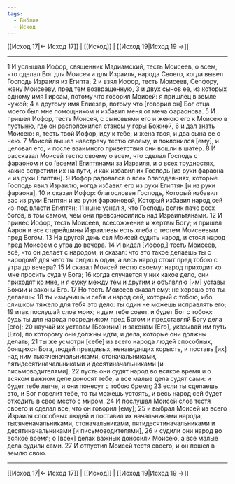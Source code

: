 ```yaml
---
tags:
  - Библия
  - Исход
---
```

[[Исход 17|← Исход 17]] | [[Исход]] | [[Исход 19|Исход 19 →]]

---
1 И услышал Иофор, священник Мадиамский, тесть Моисеев, о всем, что сделал Бог для Моисея и для Израиля, народа Своего, когда вывел Господь Израиля из Египта,
2 и взял Иофор, тесть Моисеев, Сепфору, жену Моисееву, пред тем возвращенную,
3 и двух сынов ее, из которых одному имя Гирсам, потому что говорил Моисей: я пришлец в земле чужой;
4 а другому имя Елиезер, потому что [говорил он] Бог отца моего был мне помощником и избавил меня от меча фараонова.
5 И пришел Иофор, тесть Моисея, с сыновьями его и женою его к Моисею в пустыню, где он расположился станом у горы Божией,
6 и дал знать Моисею: я, тесть твой Иофор, иду к тебе, и жена твоя, и два сына ее с нею.
7 Моисей вышел навстречу тестю своему, и поклонился [ему], и целовал его, и после взаимного приветствия они вошли в шатер.
8 И рассказал Моисей тестю своему о всем, что сделал Господь с фараоном и со [всеми] Египтянами за Израиля, и о всех трудностях, какие встретили их на пути, и как избавил их Господь [из руки фараона и из руки Египтян].
9 Иофор радовался о всех благодеяниях, которые Господь явил Израилю, когда избавил его из руки Египтян [и из руки фараона],
10 и сказал Иофор: благословен Господь, Который избавил вас из руки Египтян и из руки фараоновой, Который избавил народ сей из-под власти Египтян;
11 ныне узнал я, что Господь велик паче всех богов, в том самом, чем они превозносились над Израильтянами.
12 И принес Иофор, тесть Моисеев, всесожжение и жертвы Богу; и пришел Аарон и все старейшины Израилевы есть хлеба с тестем Моисеевым пред Богом.
13 На другой день сел Моисей судить народ, и стоял народ пред Моисеем с утра до вечера.
14 И видел [Иофор,] тесть Моисеев, всё, что он делает с народом, и сказал: что это такое делаешь ты с народом? для чего ты сидишь один, а весь народ стоит пред тобою с утра до вечера?
15 И сказал Моисей тестю своему: народ приходит ко мне просить суда у Бога;
16 когда случается у них какое дело, они приходят ко мне, и я сужу между тем и другим и объявляю [им] уставы Божии и законы Его.
17 Но тесть Моисеев сказал ему: не хорошо это ты делаешь:
18 ты измучишь и себя и народ сей, который с тобою, ибо слишком тяжело для тебя это дело: ты один не можешь исправлять его;
19 итак послушай слов моих; я дам тебе совет, и будет Бог с тобою: будь ты для народа посредником пред Богом и представляй Богу дела [его];
20 научай их уставам [Божиим] и законам [Его], указывай им путь [Его], по которому они должны идти, и дела, которые они должны делать;
21 ты же усмотри [себе] из всего народа людей способных, боящихся Бога, людей правдивых, ненавидящих корысть, и поставь [их] над ним тысяченачальниками, стоначальниками, пятидесятиначальниками и десятиначальниками [и письмоводителями];
22 пусть они судят народ во всякое время и о всяком важном деле доносят тебе, а все малые дела судят сами: и будет тебе легче, и они понесут с тобою бремя;
23 если ты сделаешь это, и Бог повелит тебе, то ты можешь устоять, и весь народ сей будет отходить в свое место с миром.
24 И послушал Моисей слов тестя своего и сделал все, что он говорил [ему];
25 и выбрал Моисей из всего Израиля способных людей и поставил их начальниками народа, тысяченачальниками, стоначальниками, пятидесятиначальниками и десятиначальниками [и письмоводителями],
26 и судили они народ во всякое время; о [всех] делах важных доносили Моисею, а все малые дела судили сами.
27 И отпустил Моисей тестя своего, и он пошел в землю свою.

---
[[Исход 17|← Исход 17]] | [[Исход]] | [[Исход 19|Исход 19 →]]